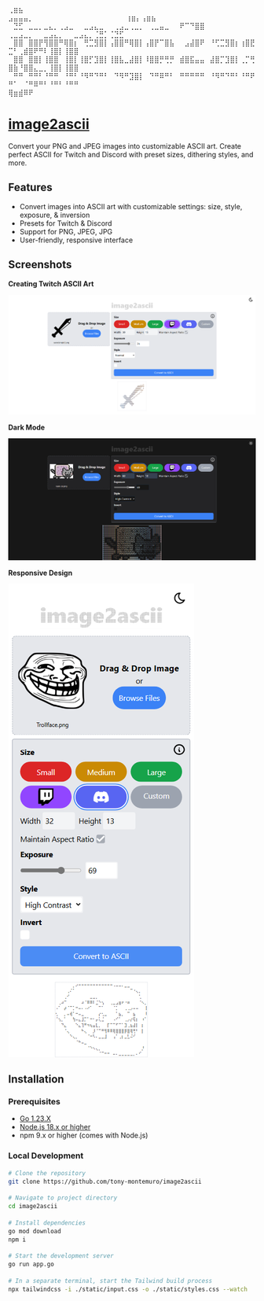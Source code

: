 ⢀⣶⣦⠀⠀⠀⠀⠀⠀⠀⠀⠀⠀⠀⠀⠀⠀⠀⠀⠀⠀⠀⠀⠀⠀⠀⠀⠀⠀⠀⠀⠀⠀⠀    ⣠⣤⣤⣤⡀⠀⠀⠀⠀⠀⠀⠀⠀⠀⠀⠀⠀⠀⠀⠀⠀⠀⠀    ⢰⣶⡄⢠⣶⣦
⠀⣙⣋⠀⣀⣀⡀⣀⣄⡀⢀⣠⣀⠀⠀⣀⣠⣄⣀⠀⠀⢀⣠⣀⢀⣀⡀⠀⢀⣀⣤⣀⠀⠀⠟⠉⠙⣿⣿⠀ ⢀⣀⣠⣀⡀⠀⠀⣀⣠⣄⡀⠀⠀⣀⣠⣄⡀⢈⣛⡁⢈⣙⣋
⠀⣿⣿⠀⣿⣿⡟⢻⣿⣿⠛⢿⣿⡆⠀⢛⣉⣻⣿⡇⢠⣿⣿⠛⢿⣿⡇⢠⣿⡟⠉⣿⣧⠀⠀⣠⣼⣿⠟⠀⠘⢋⣉⣻⣿⡆⢰⣿⣟⣉⠃⢀⣾⣿⠟⠛⠇⢸⣿⡇⢸⣿⣿
⠀⣿⣿⠀⣿⣿⡇⢸⣿⣿⠀⢸⣿⡇⢸⣿⡋⣹⣿⡇⢸⣿⣧⣀⣼⣿⡇⠸⣿⣿⡛⢛⡛⠀⣾⣿⣯⣤⣤⠀⣼⣿⡉⣹⣿⡇⢀⡉⢛⣿⣷⠘⣿⣿⣄⣀⡀⢸⣿⡇⢸⣿⣿
⠀⠛⠛⠀⠛⠛⠃⠘⠛⠛⠀⠘⠛⠃⠘⠻⠛⠙⠛⠃⠀⠙⠻⠛⣹⣿⡇⠀⠙⠛⠿⠛⠃⠀⠛⠛⠛⠛⠛⠀⠘⠻⠛⠙⠛⠃⠘⠛⠟⠛⠁⠀⠈⠛⠿⠛⠃⠘⠛⠃⠘⠛⠛
⠀⠀⠀⠀⠀⠀⠀⠀⠀⠀⠀⠀⠀⠀⠀⠀⠀⠀⠀⠀⠀    ⢿⣶⣾⠿⠟⠀⠀⠀⠀⠀⠀⠀⠀⠀⠀⠀⠀⠀⠀⠀⠀⠀⠀⠀⠀⠀⠀⠀⠀⠀⠀⠀⠀⠀⠀⠀⠀⠀⠀⠀⠀⠀

# [image2ascii](https://image2ascii.com/)

Convert your PNG and JPEG images into customizable ASCII art. Create perfect ASCII for Twitch and Discord with preset sizes, dithering styles, and more.

## Features

- Convert images into ASCII art with customizable settings: size, style, exposure, & inversion
- Presets for Twitch & Discord
- Support for PNG, JPEG, JPG
- User-friendly, responsive interface

## Screenshots

**Creating Twitch ASCII Art**

![Creating Twitch ASCII Art Image](./assets/ss_1.png)

**Dark Mode**

![Dark Mode Image](./assets/ss_2.png)

**Responsive Design**

![Resonsive Design Image](./assets/ss_3.png)

## Installation

### Prerequisites
- [Go 1.23.X](https://go.dev/dl/)
- [Node.js 18.x or higher](https://nodejs.org/en/download)
- npm 9.x or higher (comes with Node.js)

### Local Development

```bash
# Clone the repository
git clone https://github.com/tony-montemuro/image2ascii

# Navigate to project directory
cd image2ascii

# Install dependencies
go mod download
npm i

# Start the development server
go run app.go

# In a separate terminal, start the Tailwind build process
npx tailwindcss -i ./static/input.css -o ./static/styles.css --watch
